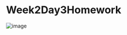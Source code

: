 # Week2Day3Homework

![image](https://user-images.githubusercontent.com/46461171/52009060-faf0dd00-249f-11e9-8cb7-2cfbf4951a2b.png)
